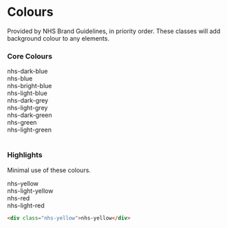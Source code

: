 # Colours

Provided by NHS Brand Guidelines, in priority order.  These classes will add background colour to any elements.

### Core Colours
<div class="colour-block">    
<div class="colour nhs-dark-blue">nhs-dark-blue</div>
<div class="colour nhs-blue">nhs-blue</div>
<div class="colour nhs-bright-blue">nhs-bright-blue</div>
<div class="colour nhs-light-blue">nhs-light-blue</div>
</div>
<div class="colour-block">
<div class="colour nhs-dark-grey">nhs-dark-grey</div>
<div class="colour nhs-light-grey">nhs-light-grey</div>
</div>
<div class="colour-block">
<div class="colour nhs-dark-green">nhs-dark-green</div>
<div class="colour nhs-green">nhs-green</div>
<div class="colour nhs-light-green">nhs-light-green</div>
</div>
<br />

### Highlights
Minimal use of these colours.

<div class="colour-block">
    <div class="colour nhs-yellow">nhs-yellow</div>
    <div class="colour nhs-light-yellow">nhs-light-yellow</div>
</div>
<div class="colour-block">
    <div class="colour nhs-red">nhs-red</div>
    <div class="colour nhs-light-red">nhs-light-red</div>
</div>

```html
<div class="nhs-yellow">nhs-yellow</div>
```
